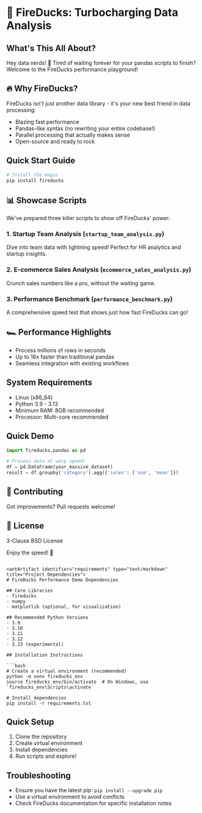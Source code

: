 # 🚀 FireDucks: Turbocharging Data Analysis

## What's This All About?

Hey data nerds! 👋 Tired of waiting forever for your pandas scripts to finish? Welcome to the FireDucks performance playground!

## 🔥 Why FireDucks?

FireDucks isn't just another data library - it's your new best friend in data processing:
- Blazing fast performance
- Pandas-like syntax (no rewriting your entire codebase!)
- Parallel processing that actually makes sense
- Open-source and ready to rock

## Quick Start Guide

```bash
# Install the magic
pip install fireducks
```

## 📊 Showcase Scripts

We've prepared three killer scripts to show off FireDucks' power:

### 1. Startup Team Analysis (`startup_team_analysis.py`)
Dive into team data with lightning speed! Perfect for HR analytics and startup insights.

### 2. E-commerce Sales Analysis (`ecommerce_sales_analysis.py`)
Crunch sales numbers like a pro, without the waiting game.

### 3. Performance Benchmark (`performance_benchmark.py`)
A comprehensive speed test that shows just how fast FireDucks can go!

## 🏎️ Performance Highlights

- Process millions of rows in seconds
- Up to 16x faster than traditional pandas
- Seamless integration with existing workflows

## System Requirements

- Linux (x86_64)
- Python 3.9 - 3.13
- Minimum RAM: 8GB recommended
- Processor: Multi-core recommended

## Quick Demo

```python
import fireducks.pandas as pd

# Process data at warp speed!
df = pd.DataFrame(your_massive_dataset)
result = df.groupby('category').agg({'sales': ['sum', 'mean']})
```

## 🤝 Contributing

Got improvements? Pull requests welcome! 

## 📝 License

3-Clause BSD License

Enjoy the speed! 🚀
```

<antArtifact identifier="requirements" type="text/markdown" title="Project Dependencies">
# FireDucks Performance Demo Dependencies

## Core Libraries
- fireducks
- numpy
- matplotlib (optional, for visualization)

## Recommended Python Versions
- 3.9
- 3.10
- 3.11
- 3.12
- 3.13 (experimental)

## Installation Instructions

```bash
# Create a virtual environment (recommended)
python -m venv fireducks_env
source fireducks_env/bin/activate  # On Windows, use `fireducks_env\Scripts\activate`

# Install dependencies
pip install -r requirements.txt
```

## Quick Setup

1. Clone the repository
2. Create virtual environment
3. Install dependencies
4. Run scripts and explore!

## Troubleshooting

- Ensure you have the latest pip: `pip install --upgrade pip`
- Use a virtual environment to avoid conflicts
- Check FireDucks documentation for specific installation notes
